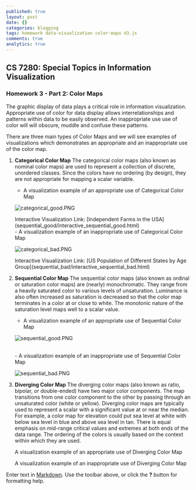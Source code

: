```yaml
---
published: true
layout: post
date: {}
categories: blogging
tags: homework data-visualization color-maps d3.js
comments: true
analytics: true
---
```

## CS 7280: Special Topics in Information Visualization
### Homework 3 - Part 2: Color Maps

The graphic display of data plays a critical role in information visualization. Appropriate use of color for data display allows interrelationships and patterns within data to be easily observed. An inappropriate use use of color will  will obscure, muddle and confuse these patterns. 

There are three main types of Color Maps and we will see examples of visualizations which demonstrates an appropriate and an inappropriate use of the color map.

1. **Categorical Color Map**
	The categorical color maps (also known as nominal color maps) are used to represent a collection of discrete, unordered classes. Since the colors have no ordering (by design), they are not appropriate for mapping a scalar variable.
    
    - A visualization example of an appropriate use of Categorical Color Map
    <p><img src="../../assets/images/categorical_good.PNG" alt="categorical_good.PNG" /></p>
    Interactive Visualization Link: [Independent Farms in the USA](sequential_good/interactive_sequential_good.html)
    </br>
    - A visualization example of an inappropriate use of Categorical Color Map
    <p><img src="../../assets/images/categorical_bad.PNG" alt="categorical_bad.PNG" /></p>
    Interactive Visualization Link: [US Population of Different States by Age Group](sequential_bad/interactive_sequential_bad.html)
    
2. **Sequential Color Map**
	The sequential color maps (also known as ordinal or saturation color maps) are (nearly) monochromatic. They range from a heavily saturated color to various levels of unsaturation. Luminance is also often increased as saturation is decreased so that the color map terminates in a color at or close to white. The monotonic nature of the saturation level maps well to a scalar value.
    
    - A visualization example of an appropriate use of Sequential Color Map
    <p><img src="../../assets/images/sequential_good.PNG" alt="sequential_good.PNG" /></p>
    
    </br>
    - A visualization example of an inappropriate use of Sequential Color Map
    <p><img src="../../assets/images/sequential_bad.PNG" alt="sequential_bad.PNG" /></p>
    
3. **Diverging Color Map**
	The diverging color maps (also known as ratio, bipolar, or double-ended) have two major color components. The map transitions from one color component to the other by passing through an unsaturated color (white or yellow). Diverging color maps are typically used to represent a scalar with a significant value at or near the median. For example, a color map for elevation could put sea level at white with below sea level in blue and above sea level in
tan. There is equal emphasis on mid-range critical values and extremes at both ends of the data range. The ordering of the colors is usually based on the context within which they are used.

	A visualization example of an appropriate use of Diverging Color Map
    
    
    A visualization example of an inappropriate use of Diverging Color Map

Enter text in [Markdown](http://daringfireball.net/projects/markdown/). Use the toolbar above, or click the **?** button for formatting help.
